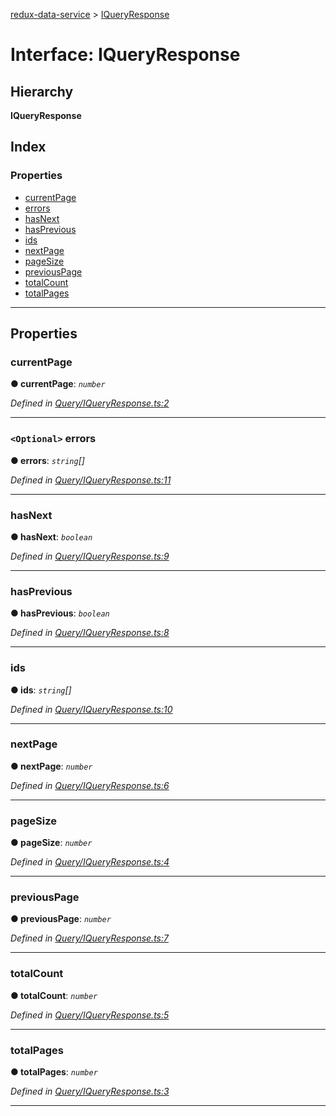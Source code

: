 [redux-data-service](../README.md) > [IQueryResponse](../interfaces/iqueryresponse.md)

# Interface: IQueryResponse

## Hierarchy

**IQueryResponse**

## Index

### Properties

* [currentPage](iqueryresponse.md#currentpage)
* [errors](iqueryresponse.md#errors)
* [hasNext](iqueryresponse.md#hasnext)
* [hasPrevious](iqueryresponse.md#hasprevious)
* [ids](iqueryresponse.md#ids)
* [nextPage](iqueryresponse.md#nextpage)
* [pageSize](iqueryresponse.md#pagesize)
* [previousPage](iqueryresponse.md#previouspage)
* [totalCount](iqueryresponse.md#totalcount)
* [totalPages](iqueryresponse.md#totalpages)

---

## Properties

<a id="currentpage"></a>

###  currentPage

**● currentPage**: *`number`*

*Defined in [Query/IQueryResponse.ts:2](https://github.com/Rediker-Software/redux-data-service/blob/e3b878c/src/Query/IQueryResponse.ts#L2)*

___
<a id="errors"></a>

### `<Optional>` errors

**● errors**: *`string`[]*

*Defined in [Query/IQueryResponse.ts:11](https://github.com/Rediker-Software/redux-data-service/blob/e3b878c/src/Query/IQueryResponse.ts#L11)*

___
<a id="hasnext"></a>

###  hasNext

**● hasNext**: *`boolean`*

*Defined in [Query/IQueryResponse.ts:9](https://github.com/Rediker-Software/redux-data-service/blob/e3b878c/src/Query/IQueryResponse.ts#L9)*

___
<a id="hasprevious"></a>

###  hasPrevious

**● hasPrevious**: *`boolean`*

*Defined in [Query/IQueryResponse.ts:8](https://github.com/Rediker-Software/redux-data-service/blob/e3b878c/src/Query/IQueryResponse.ts#L8)*

___
<a id="ids"></a>

###  ids

**● ids**: *`string`[]*

*Defined in [Query/IQueryResponse.ts:10](https://github.com/Rediker-Software/redux-data-service/blob/e3b878c/src/Query/IQueryResponse.ts#L10)*

___
<a id="nextpage"></a>

###  nextPage

**● nextPage**: *`number`*

*Defined in [Query/IQueryResponse.ts:6](https://github.com/Rediker-Software/redux-data-service/blob/e3b878c/src/Query/IQueryResponse.ts#L6)*

___
<a id="pagesize"></a>

###  pageSize

**● pageSize**: *`number`*

*Defined in [Query/IQueryResponse.ts:4](https://github.com/Rediker-Software/redux-data-service/blob/e3b878c/src/Query/IQueryResponse.ts#L4)*

___
<a id="previouspage"></a>

###  previousPage

**● previousPage**: *`number`*

*Defined in [Query/IQueryResponse.ts:7](https://github.com/Rediker-Software/redux-data-service/blob/e3b878c/src/Query/IQueryResponse.ts#L7)*

___
<a id="totalcount"></a>

###  totalCount

**● totalCount**: *`number`*

*Defined in [Query/IQueryResponse.ts:5](https://github.com/Rediker-Software/redux-data-service/blob/e3b878c/src/Query/IQueryResponse.ts#L5)*

___
<a id="totalpages"></a>

###  totalPages

**● totalPages**: *`number`*

*Defined in [Query/IQueryResponse.ts:3](https://github.com/Rediker-Software/redux-data-service/blob/e3b878c/src/Query/IQueryResponse.ts#L3)*

___

